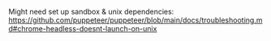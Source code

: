 Might need set up sandbox & unix dependencies:
https://github.com/puppeteer/puppeteer/blob/main/docs/troubleshooting.md#chrome-headless-doesnt-launch-on-unix

